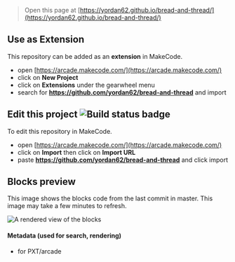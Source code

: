 


> Open this page at [https://yordan62.github.io/bread-and-thread/](https://yordan62.github.io/bread-and-thread/)

## Use as Extension

This repository can be added as an **extension** in MakeCode.

* open [https://arcade.makecode.com/](https://arcade.makecode.com/)
* click on **New Project**
* click on **Extensions** under the gearwheel menu
* search for **https://github.com/yordan62/bread-and-thread** and import

## Edit this project ![Build status badge](https://github.com/yordan62/bread-and-thread/workflows/MakeCode/badge.svg)

To edit this repository in MakeCode.

* open [https://arcade.makecode.com/](https://arcade.makecode.com/)
* click on **Import** then click on **Import URL**
* paste **https://github.com/yordan62/bread-and-thread** and click import

## Blocks preview

This image shows the blocks code from the last commit in master.
This image may take a few minutes to refresh.

![A rendered view of the blocks](https://github.com/yordan62/bread-and-thread/raw/master/.github/makecode/blocks.png)

#### Metadata (used for search, rendering)

* for PXT/arcade
<script src="https://makecode.com/gh-pages-embed.js"></script><script>makeCodeRender("{{ site.makecode.home_url }}", "{{ site.github.owner_name }}/{{ site.github.repository_name }}");</script>
